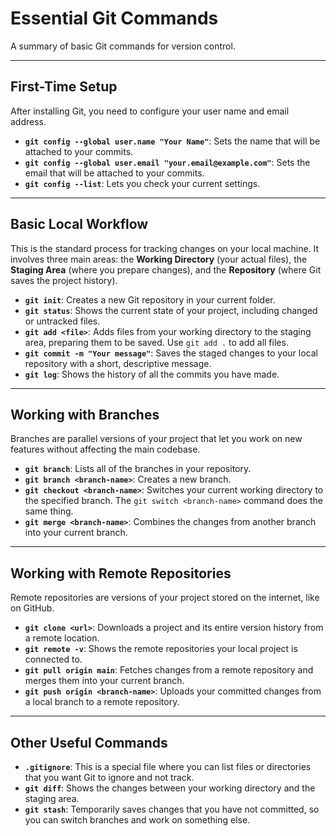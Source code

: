 # Essential Git Commands

A summary of basic Git commands for version control.

---

## First-Time Setup

After installing Git, you need to configure your user name and email address.

* **`git config --global user.name "Your Name"`**: Sets the name that will be attached to your commits.
* **`git config --global user.email "your.email@example.com"`**: Sets the email that will be attached to your commits.
* **`git config --list`**: Lets you check your current settings.

---

## Basic Local Workflow

This is the standard process for tracking changes on your local machine. It involves three main areas: the **Working Directory** (your actual files), the **Staging Area** (where you prepare changes), and the **Repository** (where Git saves the project history).

* **`git init`**: Creates a new Git repository in your current folder.
* **`git status`**: Shows the current state of your project, including changed or untracked files.
* **`git add <file>`**: Adds files from your working directory to the staging area, preparing them to be saved. Use `git add .` to add all files.
* **`git commit -m "Your message"`**: Saves the staged changes to your local repository with a short, descriptive message.
* **`git log`**: Shows the history of all the commits you have made.

---

## Working with Branches

Branches are parallel versions of your project that let you work on new features without affecting the main codebase.

* **`git branch`**: Lists all of the branches in your repository.
* **`git branch <branch-name>`**: Creates a new branch.
* **`git checkout <branch-name>`**: Switches your current working directory to the specified branch. The `git switch <branch-name>` command does the same thing.
* **`git merge <branch-name>`**: Combines the changes from another branch into your current branch.

---

## Working with Remote Repositories

Remote repositories are versions of your project stored on the internet, like on GitHub.

* **`git clone <url>`**: Downloads a project and its entire version history from a remote location.
* **`git remote -v`**: Shows the remote repositories your local project is connected to.
* **`git pull origin main`**: Fetches changes from a remote repository and merges them into your current branch.
* **`git push origin <branch-name>`**: Uploads your committed changes from a local branch to a remote repository.

---

## Other Useful Commands

* **`.gitignore`**: This is a special file where you can list files or directories that you want Git to ignore and not track.
* **`git diff`**: Shows the changes between your working directory and the staging area.
* **`git stash`**: Temporarily saves changes that you have not committed, so you can switch branches and work on something else.
